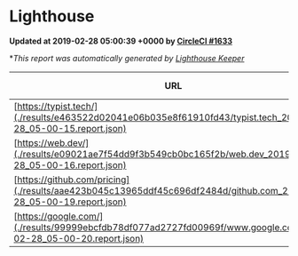 
# Lighthouse

**Updated at 2019-02-28 05:00:39 +0000 by [CircleCI #1633](https://circleci.com/gh/ItinerisLtd/lighthouse-keeper-example/1633)**

**This report was automatically generated by [Lighthouse Keeper](https://github.com/itinerisltd/lighthouse-keeper)*

| URL | Performance | Accessibility | Best Practices | SEO | PWA | Updated At |
| --- | --- | --- | --- | --- | --- | --- |
| [https://typist.tech/](./results/e463522d02041e06b035e8f61910fd43/typist.tech_2019-02-28_05-00-15.report.json) | 1 |  |  |  |  | 2019-02-28T05:00:15.218Z |
| [https://web.dev/](./results/e09021ae7f54dd9f3b549cb0bc165f2b/web.dev_2019-02-28_05-00-16.report.json) | 0.94 | 0.93 | 1 | 0.91 | 1 | 2019-02-28T05:00:16.973Z |
| [https://github.com/pricing](./results/aae423b045c13965ddf45c696df2484d/github.com_2019-02-28_05-00-19.report.json) | 0.8 | 0.89 | 0.93 | 0.9 | 0.58 | 2019-02-28T05:00:19.117Z |
| [https://google.com/](./results/99999ebcfdb78df077ad2727fd00969f/www.google.com_2019-02-28_05-00-20.report.json) | 0.95 | 0.71 | 0.93 | 0.8 | 0.58 | 2019-02-28T05:00:20.161Z |
